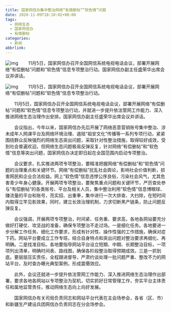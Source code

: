 ```yaml
---
title: 国家网信办集中整治网络“有偿删帖”“软色情”问题
date: 2020-11-09T18:10:02+08:00
tags:
  - 网络生态
  - 国家网信办
  - 有偿删帖
categories:
  - 新闻
abbrlink:
---
```


![img](https://cdn.jsdelivr.net/gh/yakeing/Documentation@main/Hexo/images/ca10-kcpxnwv5997892.png)
　　11月5日，国家网信办召开全国网信系统电视电话会议，部署开展网络“有偿删帖”问题和“软色情”信息专项整治行动。国家网信办副主任盛荣华出席会议并讲话。

![img](https://cdn.jsdelivr.net/gh/yakeing/Documentation@main/Hexo/images/371c-kcpxnwv5997929.jpg)
　　11月5日，国家网信办召开全国网信系统电视电话会议，部署开展网络“有偿删帖”问题和“软色情”信息专项整治行动。

　　11月5日，国家网信办召开全国网信系统电视电话会议，部署开展网络“有偿删帖”问题和“软色情”信息专项整治行动，并就进一步提升依法管网工作能力、深入推进网络生态治理作出安排。国家网信办副主任盛荣华出席会议并讲话。

　　会议指出，今年以来，国家网信办先后开展了网络恶意营销账号集中整治、涉未成年人网课平台及网络环境治理、遏阻“祖安文化”传播等一系列专项行动，紧紧围绕群众反映强烈的网络生态突出问题，采取针对性整治措施，取得较好成效，受到社会普遍欢迎。但网络生态问题极易反弹反复，针对网络“有偿删帖”和“软色情”信息等突出问题，国家网信办决定即日起在全国范围内启动专项整治。

　　会议要求，扎实推进两项专项整治，要精准把握网络“有偿删帖”和“软色情”问题的治理重点和关键环节。网络“有偿删帖”扰乱社会舆论，影响社会价值判断，损害网民和企业合法权益。网上“软色情”信息违悖公序良俗，污染社会风气，尤其危害青少年身心健康。开展两项专项整治，要聚焦重点问题和关键环节，严厉查处参与“有偿删帖”的各类账号、平台及相关人员，集中整治利用“软色情”信息博眼球、赚流量的平台和账号，亮实招、出重拳，集中进行一次大排查、大扫除，在短时间内取得立竿见影效果，同时，建立长效治理机制，力求切断黑产链条，防止问题反弹反复。

　　会议强调，开展两项专项整治，时间紧、任务重、要求高，各地各网站要充分做好打硬仗、攻坚战的准备，确保专项整治不走过场。一是细化任务。各地要进一步分解工作任务、细化工作要求，形成有针对性、操作性强的工作措施，确保对症下药。网站平台要成立工作专班，结合自身特点和突出问题对整治要求再细化、再明确。二是找准目标。各地要指导网站平台设立短期、中期、长期整治目标，一项项列出清单，明确时间表、路线图，确保各阶段整治取得预期成效。三是一抓到底。要层层压实责任，全程跟进督导，严肃约谈处理一批问题严重、整改不力的网站平台，及时查办曝光典型案例，形成震慑效应。

　　此外，会议还就进一步提升依法管网工作能力、深入推进网络生态治理作出部署，要求各地各网站以专项整治为契机，切实抓好日常管理工作，夯实平台主体责任和属地监管责任，推动网络生态向上向好发展。

　　国家网信办有关司局负责同志和网站平台代表在主会场参会，各省（区、市）和新疆生产建设兵团网信办负责同志在分会场参会。